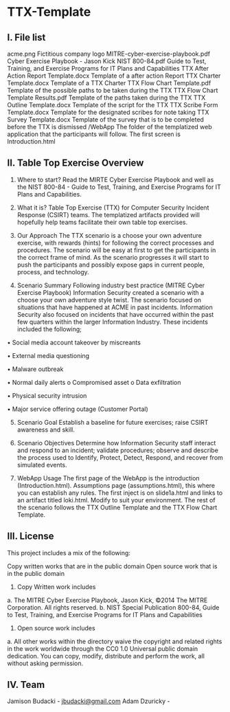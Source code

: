 # TTX-Template

I. File list
----------------------
acme.png    Fictitious company logo
MITRE-cyber-exercise-playbook.pdf     Cyber Exercise Playbook - Jason Kick
NIST 800-84.pdf   Guide to Test, Training, and Exercise Programs for IT Plans and Capabilities
TTX After Action Report Template.docx   Template of a after action Report
TTX Charter Template.docx   Template of a TTX Charter
TTX Flow Chart Template.pdf   Template of the possible paths to be taken during the TTX
TTX Flow Chart Template Results.pdf   Template of the paths taken during the TTX
TTX Outline Template.docx   Template of the script for the TTX
TTX Scribe Form Template.docx   Template for the designated scribes for note taking
TTX Survey Template.docx    Template of the survey that is to be completed before the TTX is dismissed
/WebApp     The folder of the templatized web application that the participants will follow. The first screen is Introduction.html


II. Table Top Exercise Overview
--------------------
1. Where to start?
Read the MIRTE Cyber Exercise Playbook and well as the NIST 800-84 - Guide to Test, Training, and Exercise Programs for IT Plans and Capabilities.

2. What it is?
Table Top Exercise (TTX) for Computer Security Incident Response (CSIRT) teams. The templatized artifacts provided will hopefully help teams facilitate  their own table top exercises.

3. Our Approach
The TTX scenario is a choose your own adventure exercise, with rewards (hints) for following the correct processes and procedures. The scenario will be easy at first to get the participants in the correct frame of mind.  As the scenario progresses it will start to push the participants and possibly expose gaps in current people, process, and technology.

4. Scenario Summary
Following industry best practice (MITRE Cyber Exercise Playbook) Information Security created a scenario with a choose your own adventure style twist. The scenario focused on situations that have happened at ACME in past incidents. Information Security also focused on incidents that have occurred within the past few quarters within the larger Information Industry. These incidents included the following;

  •	Social media account takeover by miscreants

  •	External media questioning

  •	Malware outbreak

  •	Normal daily alerts
    o	Compromised asset
    o	Data exfiltration
  
  •	Physical security intrusion

  •	Major service offering outage (Customer Portal)

5. Scenario Goal
Establish a baseline for future exercises; raise CSIRT awareness and skill.

6. Scenario Objectives
Determine how Information Security staff interact and respond to an incident; validate procedures; observe and describe the process used to Identify, Protect, Detect, Respond, and recover from simulated events.

7. WebApp Usage
The first page of the WebApp is the introduction (Introduction.html).
Assumptions page (assumptions.html), this where you can establish any rules.
The first inject is on slide1a.html and links to an artifact titled loki.html. Modify to suit your environment.
The rest of the scenario follows the TTX Outline Template and the TTX Flow Chart Template.


III. License
--------------------
This project includes a mix of the following:

Copy written works that are in the public domain
Open source work that is in the public domain

1. Copy Written work includes

a. The MITRE Cyber Exercise Playbook, Jason Kick, ©2014 The MITRE Corporation. All rights reserved.
b. NIST Special Publication 800-84, Guide to Test, Training, and Exercise Programs for IT Plans and Capabilities

1. Open source work includes

a. All other works within the directory waive the copyright and related rights in the work worldwide through the CC0 1.0 Universal public domain dedication. You can copy, modify, distribute and perform the work, all without asking permission.

IV. Team
--------------------
Jamison Budacki - jbudacki@gmail.com
Adam Dzuricky - 
